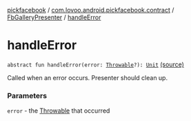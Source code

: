 [pickfacebook](../../index.md) / [com.lovoo.android.pickfacebook.contract](../index.md) / [FbGalleryPresenter](index.md) / [handleError](./handle-error.md)

# handleError

`abstract fun handleError(error: `[`Throwable`](https://kotlinlang.org/api/latest/jvm/stdlib/kotlin/-throwable/index.html)`?): `[`Unit`](https://kotlinlang.org/api/latest/jvm/stdlib/kotlin/-unit/index.html) [(source)](https://github.com/lovoo/android-pickpic/blob/master/pickfacebook/pickfacebook/src/main/kotlin/com/lovoo/android/pickfacebook/contract/FbGalleryPresenter.kt#L62)

Called when an error occurs. Presenter should clean up.

### Parameters

`error` - the [Throwable](https://kotlinlang.org/api/latest/jvm/stdlib/kotlin/-throwable/index.html) that occurred